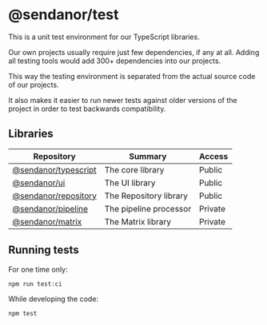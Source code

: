 # @sendanor/test

This is a unit test environment for our TypeScript libraries.

Our own projects usually require just few dependencies, if any at all. Adding all testing tools would add 300+ 
dependencies into our projects. 

This way the testing environment is separated from the actual source code of our projects. 

It also makes it easier to run newer tests against older versions of the project in order to test backwards 
compatibility.

## Libraries

| Repository                                                      | Summary                  | Access  |
| --------------------------------------------------------------- | ------------------------ | ------- |
| [@sendanor/typescript](https://github.com/sendanor/typescript)  | The core library         | Public  |
| [@sendanor/ui](https://github.com/sendanor/ui)                  | The UI library           | Public  |
| [@sendanor/repository](https://github.com/sendanor/repository)  | The Repository library   | Public  |
| [@sendanor/pipeline](https://github.com/sendanor/pipeline)      | The pipeline processor   | Private |
| [@sendanor/matrix](https://github.com/sendanor/matrix)          | The Matrix library       | Private |

## Running tests

For one time only:

```
npm run test:ci
```

While developing the code:

```
npm test
```
